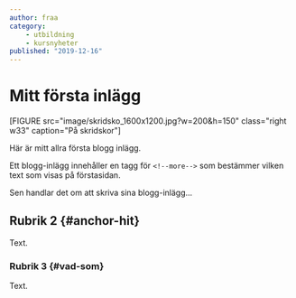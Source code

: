 ```yaml
---
author: fraa
category:
    - utbildning
    - kursnyheter
published: "2019-12-16"
---
```

Mitt första inlägg
==================================

[FIGURE src="image/skridsko_1600x1200.jpg?w=200&h=150" class="right w33" caption="På skridskor"]

Här är mitt allra första blogg inlägg.

Ett blogg-inlägg innehåller en tagg för `<!--more-->` som bestämmer vilken text som visas på förstasidan.

<!--more-->

Sen handlar det om att skriva sina blogg-inlägg...

Rubrik 2 {#anchor-hit}
-----------------------------------

Text.



### Rubrik 3 {#vad-som}

Text.
